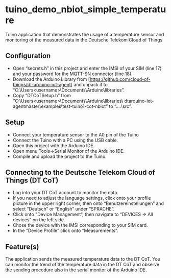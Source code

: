 ﻿# tuino_demo_nbiot_simple_temperature

Tuino application that demonstrates the usage of a temperature sensor and monitoring of the measured data in the Deutsche Telekom Cloud of Things


## Configuration
* Open “secrets.h” in this project and enter the IMSI of your SIM (line 17) and your password for the MQTT-SN connector (line 18). 
* Download the Arduino Library from [https://github.com/cloud-of-things/dt-arduino-iot-agent] and unpack it to “C:\Users\<username>\Documents\Arduino\libraries”.
* Copy “DTCoTSetup.h” from “C:\Users\<username>\Documents\Arduino\libraries\ dtarduino-iot-agentmaster\examples\test-tuino1-cot-nbiot” to “..\..\src”.

## Setup
* Connect your temperature sensor to the A0 pin of the Tuino  
* Connect the Tuino with a PC using the USB cable.
* Open this project with the Arduino IDE.
* Open menu Tools->Serial Monitor of the Arduino IDE.
* Compile and upload the project to the Tuino.

## Connecting to the Deutsche Telekom Cloud of Things (DT CoT)
* Log into your DT CoT account to monitor the data.
* If you need to adjust the language settings, click onto your profile picture in the upper right corner, then onto “Benutzereinstellungen” and select “Deutsch” or “English” under “SPRACHE”.
* Click onto "Device Management“, then navigate to “DEVICES → All devices” on the left side.
* Chose the device with the IMSI corresponding to your SIM card.
* In the “Device Profile” click onto “Measurements”.

## Feature(s)
The application sends the measured temperature data to the DT CoT. You can monitor the trend of the temperature data in the DT CoT and observe the sending procedure also in the serial monitor of the Arduino IDE.